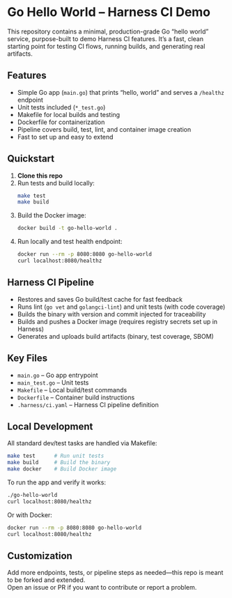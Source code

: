 # Go Hello World – Harness CI Demo

This repository contains a minimal, production-grade Go “hello world” service, purpose-built to demo Harness CI features. It’s a fast, clean starting point for testing CI flows, running builds, and generating real artifacts.

## Features

- Simple Go app (`main.go`) that prints “hello, world” and serves a `/healthz` endpoint
- Unit tests included (`*_test.go`)
- Makefile for local builds and testing
- Dockerfile for containerization
- Pipeline covers build, test, lint, and container image creation
- Fast to set up and easy to extend

## Quickstart

1. **Clone this repo**
2. Run tests and build locally:
    ```sh
    make test
    make build
    ```
3. Build the Docker image:
    ```sh
    docker build -t go-hello-world .
    ```
4. Run locally and test health endpoint:
    ```sh
    docker run --rm -p 8080:8080 go-hello-world
    curl localhost:8080/healthz
    ```

## Harness CI Pipeline

- Restores and saves Go build/test cache for fast feedback
- Runs lint (`go vet` and `golangci-lint`) and unit tests (with code coverage)
- Builds the binary with version and commit injected for traceability
- Builds and pushes a Docker image (requires registry secrets set up in Harness)
- Generates and uploads build artifacts (binary, test coverage, SBOM)

## Key Files

- `main.go` – Go app entrypoint
- `main_test.go` – Unit tests
- `Makefile` – Local build/test commands
- `Dockerfile` – Container build instructions
- `.harness/ci.yaml` – Harness CI pipeline definition

## Local Development

All standard dev/test tasks are handled via Makefile:

```sh
make test      # Run unit tests
make build     # Build the binary
make docker    # Build Docker image
```

To run the app and verify it works:

```sh
./go-hello-world
curl localhost:8080/healthz
```

Or with Docker:

```sh
docker run --rm -p 8080:8080 go-hello-world
curl localhost:8080/healthz
```

## Customization

Add more endpoints, tests, or pipeline steps as needed—this repo is meant to be forked and extended.  
Open an issue or PR if you want to contribute or report a problem.
